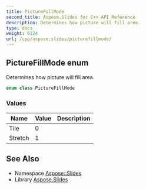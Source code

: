 ```yaml
---
title: PictureFillMode
second_title: Aspose.Slides for C++ API Reference
description: Determines how picture will fill area.
type: docs
weight: 6124
url: /cpp/aspose.slides/picturefillmode/
---
```

## PictureFillMode enum


Determines how picture will fill area.

```cpp
enum class PictureFillMode
```

### Values

| Name | Value | Description |
| --- | --- | --- |
| Tile | 0 |  |
| Stretch | 1 |  |

## See Also

* Namespace [Aspose::Slides](../)
* Library [Aspose.Slides](../../)
